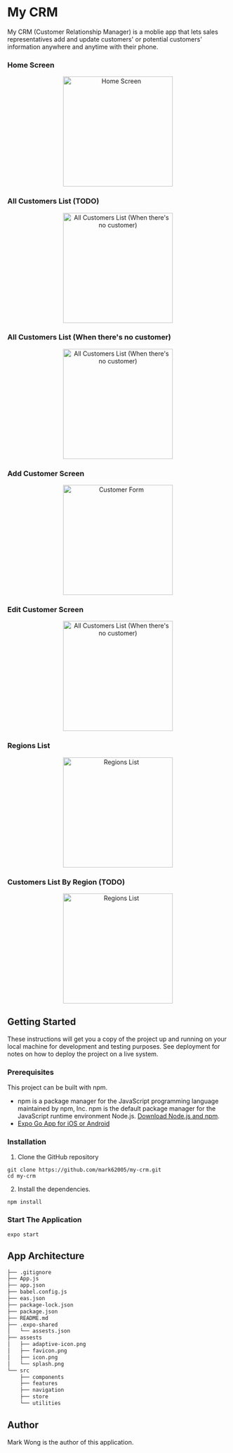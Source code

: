 # My CRM
My CRM (Customer Relationship Manager) is a moblie app that lets sales representatives add and update customers' or potential customers' information anywhere and anytime with their phone.

### Home Screen
<p align="center">
  <img width="250" src="https://user-images.githubusercontent.com/73043578/186795257-0088e1f4-8a51-406e-881c-aae2b61c8ecd.png" alt="Home Screen"/>
</p>

### All Customers List (TODO)
<p align="center">
  <img width="250" src="https://user-images.githubusercontent.com/73043578/186860316-77c49dbd-841f-499f-a225-90570e4a9210.png" alt="All Customers List (When there's no customer)"/>
</p>

### All Customers List (When there's no customer)
<p align="center">
  <img width="250" src="https://user-images.githubusercontent.com/73043578/186795543-581ede30-1007-4125-a047-d199f2bb53e6.png" alt="All Customers List (When there's no customer)"/>
</p>

### Add Customer Screen
<p align="center">
  <img width="250" src="https://user-images.githubusercontent.com/73043578/186795758-f55e0706-25f4-414e-8c2a-c47f3b709a65.png" alt="Customer Form"/>
</p>

### Edit Customer Screen
<p align="center">
  <img width="250" src="https://user-images.githubusercontent.com/73043578/186860052-dfc513b9-16f8-4c9a-b837-51fa305231f7.png" alt="All Customers List (When there's no customer)"/>
</p>

### Regions List
<p align="center">
  <img width="250" src="https://user-images.githubusercontent.com/73043578/186795919-88bb1932-8259-4aea-8a4c-a1bf6f68805f.png" alt="Regions List"/>
</p>

### Customers List By Region (TODO)
<p align="center">
  <img width="250" src="https://user-images.githubusercontent.com/73043578/186860511-7bbed8fa-d8d0-4eca-bd13-d5a7faab5129.png" alt="Regions List"/>
</p>


## Getting Started

These instructions will get you a copy of the project up and running on your local machine for development and testing purposes. See deployment for notes on how to deploy the project on a live system.

### Prerequisites

This project can be built with npm.
- npm is a package manager for the JavaScript programming language maintained by npm, Inc. npm is the default package manager for the JavaScript runtime environment Node.js. [Download Node.js and npm](https://docs.npmjs.com/downloading-and-installing-node-js-and-npm).
- [Expo Go App for iOS or Android](https://docs.expo.dev/get-started/installation/#2-expo-go-app-for-ios-and)

### Installation

1. Clone the GitHub repository

```
git clone https://github.com/mark62005/my-crm.git
cd my-crm
```

2. Install the dependencies.

```
npm install
```

### Start The Application

```
expo start
```


## App Architecture

```bash
├── .gitignore
├── App.js
├── app.json
├── babel.config.js
├── eas.json
├── package-lock.json 
├── package.json 
├── README.md 
├── .expo-shared
│   └── assests.json 
├── assests
│   ├── adaptive-icon.png
│   ├── favicon.png
│   ├── icon.png
│   └── splash.png 
└── src
    ├── components
    ├── features
    ├── navigation
    ├── store
    └── utilities
```

## Author
Mark Wong is the author of this application.
